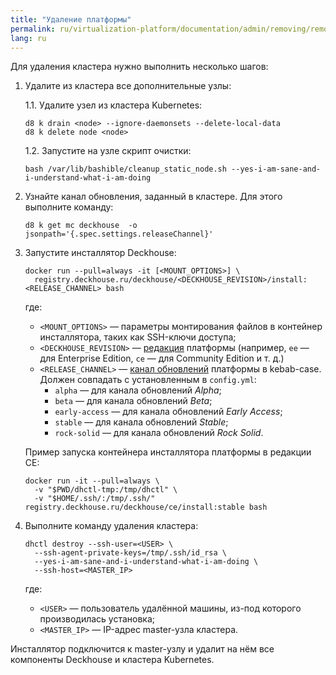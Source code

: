 ```yaml
---
title: "Удаление платформы"
permalink: ru/virtualization-platform/documentation/admin/removing/removing.html
lang: ru
---
```


Для удаления кластера нужно выполнить несколько шагов:

1. Удалите из кластера все дополнительные узлы:

    1.1. Удалите узел из кластера Kubernetes:

      ```shell
      d8 k drain <node> --ignore-daemonsets --delete-local-data
      d8 k delete node <node>
      ```

    1.2. Запустите на узле скрипт очистки:

      ```shell
      bash /var/lib/bashible/cleanup_static_node.sh --yes-i-am-sane-and-i-understand-what-i-am-doing
      ```

2. Узнайте канал обновления, заданный в кластере. Для этого выполните команду:

   ```shell
   d8 k get mc deckhouse  -o jsonpath='{.spec.settings.releaseChannel}'
   ```

3. Запустите инсталлятор Deckhouse:

   ```shell
   docker run --pull=always -it [<MOUNT_OPTIONS>] \
     registry.deckhouse.ru/deckhouse/<DECKHOUSE_REVISION>/install:<RELEASE_CHANNEL> bash
   ```

   где:
   - `<MOUNT_OPTIONS>` — параметры монтирования файлов в контейнер инсталлятора, таких как SSH-ключи доступа;
   - `<DECKHOUSE_REVISION>` — [редакция](../editions.html) платформы (например, `ee` — для Enterprise Edition, `ce` — для Community Edition и т. д.)
   - `<RELEASE_CHANNEL>` — [канал обновлений](../update_channels.html) платформы в kebab-case. Должен совпадать с установленным в `config.yml`:
     - `alpha` — для канала обновлений *Alpha*;
     - `beta` — для канала обновлений *Beta*;
     - `early-access` — для канала обновлений *Early Access*;
     - `stable` — для канала обновлений *Stable*;
     - `rock-solid` — для канала обновлений *Rock Solid*.

   Пример запуска контейнера инсталлятора платформы в редакции CE:

   ```shell
   docker run -it --pull=always \
     -v "$PWD/dhctl-tmp:/tmp/dhctl" \
     -v "$HOME/.ssh/:/tmp/.ssh/" registry.deckhouse.ru/deckhouse/ce/install:stable bash
   ```

4. Выполните команду удаления кластера:

   ```shell
   dhctl destroy --ssh-user=<USER> \
     --ssh-agent-private-keys=/tmp/.ssh/id_rsa \
     --yes-i-am-sane-and-i-understand-what-i-am-doing \
     --ssh-host=<MASTER_IP>
   ```

   где:
   - `<USER>` — пользователь удалённой машины, из-под которого производилась установка;
   - `<MASTER_IP>` — IP-адрес master-узла кластера.

Инсталлятор подключится к master-узлу и удалит на нём все компоненты Deckhouse и кластера Kubernetes.
